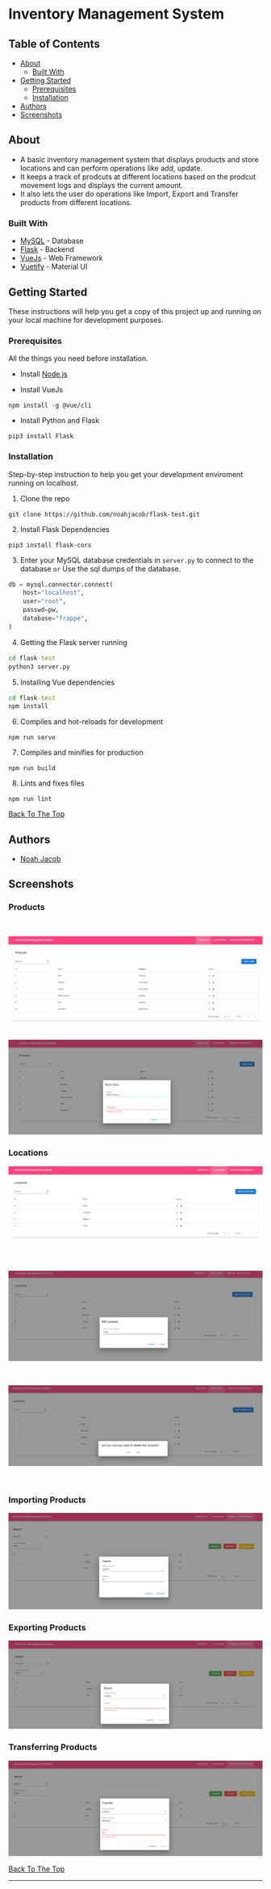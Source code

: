 # Inventory Management System



## Table of Contents
* [About](#about)
  * [Built With](#built-with)
* [Getting Started](#getting-started)
  * [Prerequisites](#prerequisites)
  * [Installation](#installation)
* [Authors](#authors)
* [Screenshots](#screenshots)




## About
* A basic inventory management system that displays products and store locations and can perform operations like add, update. 
* It keeps a track of prodcuts at different locations based on the prodcut movement logs and displays the current amount.
* It also lets the user do operations like Import, Export and Transfer products from different locations.

### Built With

- [MySQL](https://dev.mysql.com/doc/) - Database
- [Flask](https://flask.palletsprojects.com/en/1.1.x/) - Backend 
- [VueJs](https://vuejs.org/v2/guide/) - Web Framework
- [Vuetify](https://vuetifyjs.com/en/getting-started/installation/) - Material UI 




## Getting Started
These instructions will help you get a copy of this project up and running on your local machine for development purposes.

### Prerequisites
All the things you need before installation.

* Install [Node.js](https://docs.npmjs.com/downloading-and-installing-node-js-and-npm) 

* Install VueJs
```
npm install -g @vue/cli
```
* Install Python and Flask
```
pip3 install Flask
```

### Installation
Step-by-step instruction to help you get your development enviroment running on localhost.

1. Clone the repo
```
git clone https://github.com/noahjacob/flask-test.git
```
2. Install Flask Dependencies
```
pip3 install flask-cors
```
3. Enter your MySQL database credentials in `server.py` to connect to the database `or` Use the sql dumps of the database.
```py
db = mysql.connector.connect(
    host="localhost",
    user="root",
    passwd=pw,
    database="frappe",
)
```

4. Getting the Flask server running
```bat
cd flask-test
python3 server.py
```
5. Installing Vue dependencies
```bat
cd flask-test
npm install
```
6. Compiles and hot-reloads for development
```
npm run serve
```
7. Compiles and minifies for production
```
npm run build
```
8. Lints and fixes files
```
npm run lint
```
[Back To The Top](#table-of-contents)

## Authors
- [Noah Jacob](https://github.com/noahjacob)

## Screenshots
### Products
<br/>

![Products](/screenshots/products.png)
<br/>

![prod_dialog](/screenshots/prods.png)

### Locations
![locations](/screenshots/locations.png)

<br/>

![edit_loc](/screenshots/edit_loc.png)

<br/>

![delete](/screenshots/del.png)

<br/>

### Importing Products
![idia](/screenshots/import.png)
<br/>

### Exporting Products
![edia](/screenshots/export.png)
<br/>

### Transferring Products
![mdia](/screenshots/transfer.png)

[Back To The Top](#table-of-contents)

---



